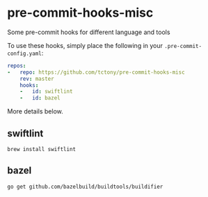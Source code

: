 # pre-commit-hooks-misc

Some pre-commit hooks for different language and tools

To use these hooks, simply place the following in your `.pre-commit-config.yaml`:

```yaml
repos:
-   repo: https://github.com/tctony/pre-commit-hooks-misc
    rev: master
    hooks:
    -   id: swiftlint
    -   id: bazel
```

More details below.

## swiftlint

```shell
brew install swiftlint
```

## bazel
```sh
go get github.com/bazelbuild/buildtools/buildifier
```
